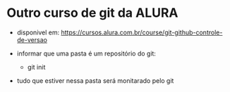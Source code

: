 # Outro curso de git da ALURA

* disponivel em: https://cursos.alura.com.br/course/git-github-controle-de-versao

* informar que uma pasta é um repositório do git:
   *  git init  
* tudo que estiver nessa pasta será monitarado pelo git
